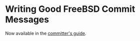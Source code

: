 # Writing Good FreeBSD Commit Messages

Now available in the [committer's guide](https://docs.freebsd.org/en/articles/committers-guide/#commit-log-message).
